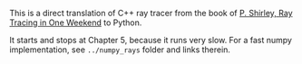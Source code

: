 This is a direct translation of C++ ray tracer from the book of [P. Shirley, Ray Tracing in One Weekend](https://raytracing.github.io/books/RayTracingInOneWeekend.html) to Python.

It starts and stops at Chapter 5, because it runs very slow.
For a fast numpy implementation, see `../numpy_rays` folder and links therein.